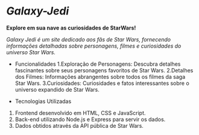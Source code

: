 # *Galaxy-Jedi*
**Explore em sua nave as curiosidades de StarWars!**

*Galaxy Jedi é um site dedicado aos fãs de Star Wars, fornecendo informações detalhadas sobre personagens, filmes e curiosidades do universo Star Wars.*

- Funcionalidades
1.Exploração de Personagens: Descubra detalhes fascinantes sobre seus personagens favoritos de Star Wars.
2.Detalhes dos Filmes: Informações abrangentes sobre todos os filmes da saga Star Wars.
3.Curiosidades: Curiosidades e fatos interessantes sobre o universo expandido de Star Wars.

- Tecnologias Utilizadas
1. Frontend desenvolvido em HTML, CSS e JavaScript.
2. Back-end utilizando Node.js e Express para servir os dados.
3. Dados obtidos através da API pública de Star Wars.
